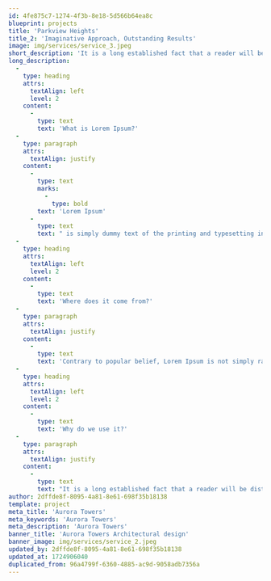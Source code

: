 ```yaml
---
id: 4fe875c7-1274-4f3b-8e18-5d566b64ea8c
blueprint: projects
title: 'Parkview Heights'
title_2: 'Imaginative Approach, Outstanding Results'
image: img/services/service_3.jpeg
short_description: 'It is a long established fact that a reader will be distracted by the readable content of a page when looking at its layout.'
long_description:
  -
    type: heading
    attrs:
      textAlign: left
      level: 2
    content:
      -
        type: text
        text: 'What is Lorem Ipsum?'
  -
    type: paragraph
    attrs:
      textAlign: justify
    content:
      -
        type: text
        marks:
          -
            type: bold
        text: 'Lorem Ipsum'
      -
        type: text
        text: " is simply dummy text of the printing and typesetting industry. Lorem Ipsum has been the industry's standard dummy text ever since the 1500s, when an unknown printer took a galley of type and scrambled it to make a type specimen book. It has survived not only five centuries, but also the leap into electronic typesetting, remaining essentially unchanged. It was popularised in the 1960s with the release of Letraset sheets containing Lorem Ipsum passages, and more recently with desktop publishing software like Aldus PageMaker including versions of Lorem Ipsum."
  -
    type: heading
    attrs:
      textAlign: left
      level: 2
    content:
      -
        type: text
        text: 'Where does it come from?'
  -
    type: paragraph
    attrs:
      textAlign: justify
    content:
      -
        type: text
        text: 'Contrary to popular belief, Lorem Ipsum is not simply random text. It has roots in a piece of classical Latin literature from 45 BC, making it over 2000 years old. Richard McClintock, a Latin professor at Hampden-Sydney College in Virginia, looked up one of the more obscure Latin words, consectetur, from a Lorem Ipsum passage, and going through the cites of the word in classical literature, discovered the undoubtable source. Lorem Ipsum comes from sections 1.10.32 and 1.10.33 of "de Finibus Bonorum et Malorum" (The Extremes of Good and Evil) by Cicero, written in 45 BC. This book is a treatise on the theory of ethics, very popular during the Renaissance. The first line of Lorem Ipsum, "Lorem ipsum dolor sit amet..", comes from a line in section 1.10.32.'
  -
    type: heading
    attrs:
      textAlign: left
      level: 2
    content:
      -
        type: text
        text: 'Why do we use it?'
  -
    type: paragraph
    attrs:
      textAlign: justify
    content:
      -
        type: text
        text: "It is a long established fact that a reader will be distracted by the readable content of a page when looking at its layout. The point of using Lorem Ipsum is that it has a more-or-less normal distribution of letters, as opposed to using 'Content here, content here', making it look like readable English. Many desktop publishing packages and web page editors now use Lorem Ipsum as their default model text, and a search for 'lorem ipsum' will uncover many web sites still in their infancy. Various versions have evolved over the years, sometimes by accident, sometimes on purpose (injected humour and the like)."
author: 2dffde8f-8095-4a81-8e61-698f35b18138
template: project
meta_title: 'Aurora Towers'
meta_keywords: 'Aurora Towers'
meta_description: 'Aurora Towers'
banner_title: 'Aurora Towers Architectural design'
banner_image: img/services/service_2.jpeg
updated_by: 2dffde8f-8095-4a81-8e61-698f35b18138
updated_at: 1724906040
duplicated_from: 96a4799f-6360-4885-ac9d-9058adb7356a
---
```

